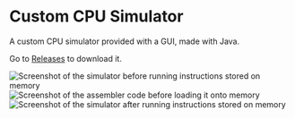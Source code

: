 # Custom CPU Simulator

A custom CPU simulator provided with a GUI, made with Java.

Go to [Releases](https://github.com/MarianoAlipi/cpu-simulator-java/releases/tag/v1.0-alpha) to download it.

![Screenshot of the simulator before running instructions stored on memory](http://imgs.fyi/img/74qt.png)
![Screenshot of the assembler code before loading it onto memory](http://imgs.fyi/img/74qw.png)
![Screenshot of the simulator after running instructions stored on memory](http://imgs.fyi/img/74qx.png)
